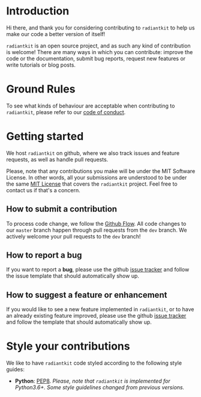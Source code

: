 # Introduction

Hi there, and thank you for considering contributing to `radiantkit` to help us make our code a better version of itself!

`radiantkit` is an open source project, and as such any kind of contribution is welcome! There are many ways in which you can contribute: improve the code or the documentation, submit bug reports, request new features or write tutorials or blog posts.

# Ground Rules

To see what kinds of behaviour are acceptable when contributing to `radiantkit`, please refer to our [code of conduct](https://github.com/ggirelli/radiantkit/blob/master/CODE_OF_CONDUCT.md).

# Getting started

We host `radiantkit` on github, where we also track issues and feature requests, as well as handle pull requests.

Please, note that any contributions you make will be under the MIT Software License. In other words, all your submissions are understood to be under the same [MIT License](http://choosealicense.com/licenses/mit/) that covers the `radiantkit` project. Feel free to contact us if that's a concern.

## How to submit a contribution

To process code change, we follow the [Github Flow](https://guides.github.com/introduction/flow/index.html). All code changes to our `master` branch happen through pull requests from the `dev` branch. We actively welcome your pull requests to the `dev` branch!

## How to report a bug

If you want to report a **bug**, please use the github [issue tracker](https://github.com/ggirelli/radiantkit/issues) and follow the issue template that should automatically show up.

## How to suggest a feature or enhancement

If you would like to see a new feature implemented in `radiantkit`, or to have an already existing feature improved, please use the github [issue tracker](https://github.com/ggirelli/radiantkit/issues) and follow the template that should automatically show up.

# Style your contributions

We like to have `radiantkit` code styled according to the following style guides:

* **Python**: [PEP8](https://www.python.org/dev/peps/pep-0008/#a-foolish-consistency-is-the-hobgoblin-of-little-minds). *Please, note that `radiantkit` is implemented for Python3.6+. Some style guidelines changed from previous versions.*